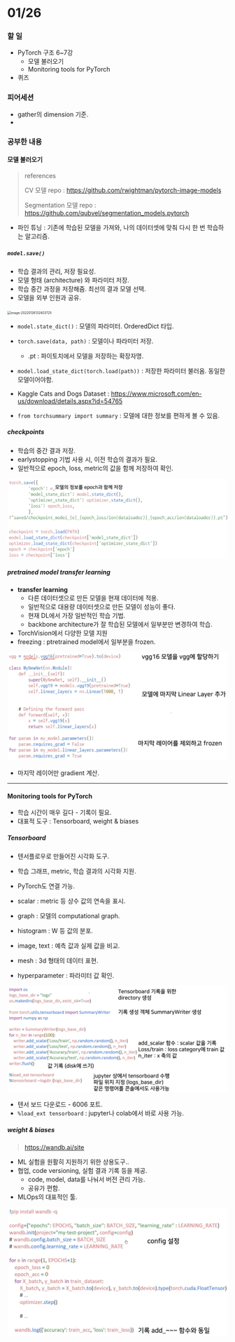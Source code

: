 # 01/26

### 할 일

* PyTorch 구조 6~7강
  * 모델 불러오기
  * Monitoring tools for PyTorch
* 퀴즈



### 피어세션

* gather의 dimension 기준.
* 



### 공부한 내용

#### 모델 불러오기

> references
>
> CV 모델 repo : https://github.com/rwightman/pytorch-image-models
>
> Segmentation 모델 repo : https://github.com/qubvel/segmentation_models.pytorch

* 파인 튜닝 : 기존에 학습된 모델을 가져와, 나의 데이터셋에 맞춰 다시 한 번 학습하는 알고리즘.



##### `model.save()`

* 학습 결과의 관리, 저장 필요성.
* 모델 형태 (architecture) 와 파라미터 저장.
* 학습 중간 과정을 저장해줌. 최선의 결과 모델 선택.
* 모델을 외부 인원과 공유.

<img src="C:\Users\whdbw\AppData\Roaming\Typora\typora-user-images\image-20220126132403725.png" alt="image-20220126132403725" style="zoom:50%;" />

* `model.state_dict()` : 모델의 파라미터. OrderedDict 타입.
* `torch.save(data, path)` : 모델이나 파라미터 저장.
  * .pt : 파이토치에서 모델을 저장하는 확장자명.
* `model.load_state_dict(torch.load(path))` : 저장한 파라미터 불러옴. 동일한 모델이어야함.



* Kaggle Cats and Dogs Dataset : https://www.microsoft.com/en-us/download/details.aspx?id=54765



* `from torchsummary import summary` : 모델에 대한 정보를 편하게 볼 수 있음.



##### checkpoints

* 학습의 중간 결과 저장.
* earlystopping 기법 사용 시, 이전 학습의 결과가 필요.
* 일반적으로 epoch, loss, metric의 값을 함께 저장하여 확인.

<img src="0126.assets/image-20220126134121202.png" alt="image-20220126134121202" style="zoom:50%;" />



##### pretrained model transfer learning

* **transfer learning**
  * 다른 데이터셋으로 만든 모델을 현재 데이터에 적용.
  * 일반적으로 대용량 데이터셋으로 만든 모델이 성능이 좋다.
  * 현재 DL에서 가장 일반적인 학습 기법.
  * backbone architecture가 잘 학습된 모델에서 일부분만 변경하여 학습.
* TorchVision에서 다양한 모델 지원
* freezing : ptretrained model에서 일부분을 frozen.

<img src="0126.assets/image-20220126143348646.png" alt="image-20220126143348646" style="zoom:50%;" />

* 마지막 레이어만 gradient 계산.



---



#### Monitoring tools for PyTorch

* 학습 시간이  매우 길다 - 기록이 필요.
* 대표적 도구 : Tensorboard, weight & biases

##### Tensorboard

* 텐서플로우로 만들어진 시각화 도구.
* 학습 그래프, metric, 학습 결과의 시각화 지원.
* PyTorch도 연결 가능.



* scalar : metric 등 상수 값의 연속을 표시.
* graph : 모델의 computational graph.
* histogram : W 등 값의 분포.
* image, text : 예측 값과 실제 값을 비교.
* mesh : 3d 형태의 데이터 표현.
* hyperparameter : 파라미터 값 확인.

<img src="0126.assets/image-20220126151227846.png" alt="image-20220126151227846" style="zoom:50%;" />

* 텐서 보드 다운로드 - 6006 포트.
* `%load_ext tensorboard` : jupyter나 colab에서 바로 사용 가능.



##### weight & biases

> https://wandb.ai/site

* ML 실험을 원활히 지원하기 위한 상용도구..
* 협업, code versioning, 실험 결과 기록 등을 제공.
  * code, model, data를 나눠서 버전 관리 가능.
  * 공유가 편함.
* MLOps의 대표적인 툴.

<img src="0126.assets/image-20220126153513939.png" alt="image-20220126153513939" style="zoom:50%;" />

